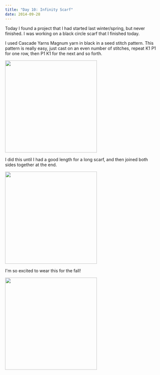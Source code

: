```yaml
---
title: "Day 10: Infinity Scarf"
date: 2014-09-28
---
```


Today I found a project that I had started last winter/spring, but never finished. I was working on a black circle scarf that I finished today.


I used Cascade Yarns Magnum yarn in black in a seed stitch pattern. This pattern is really easy, just cast on an even number of stitches, repeat K1 P1 for one row, then P1 K1 for the next and so forth.

<img src="http://www.claudiadadamo.com/photos/black_yarn.JPG" width=300px> 

I did this until I had a good length for a long scarf, and then joined both sides together at the end.

<img src="http://www.claudiadadamo.com/photos/cs_in_progress.JPG" height=300px>

I'm so excited to wear this for the fall!

<img src="http://www.claudiadadamo.com/photos/circle_scarf.JPG" height=300px>